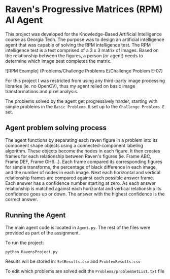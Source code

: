 # Raven's Progressive Matrices (RPM) AI Agent

This project was developed for the Knowledge-Based Artificial Intelligence course as Georgia Tech.  The purpose was to design an artificial intelligence agent that was capable of solving the RPM intelligence test.  The RPM intelligence test is a test comprised of a 3 x 3 matrix of images.  Based on the relationship between the figures, a person (or agent) needs to determine which image best completes the matrix.

![RPM Example] (Problems/Challenge Problems E/Challenge Problem E-07)

For this project I was restricted from using any third-party image processing libraries (ie. no OpenCV), thus my agent relied on basic image transformations and pixel analysis.

The problems solved by the agent get progressively harder, starting with simple problems in the `Basic Problems B` set up to the `Challenge Problems E` set. 

## Agent problem solving process

The agent functions by separating each raven figure in a problem into its component shape objects using a connected-component labeling algorithm.  These objects become the nodes in each figure.  It then creates frames for each relationship between Raven's figures (ie. Frame ABC, Frame DEF, Frame GH6…).  Each frame compared its corresponding figures for simple transforms, the percentage of black difference in each image, and the number of nodes in each image. Next each horizontal and vertical relationship frames are compared against each possible answer frame.  Each answer has a confidence number starting at zero.  As each answer relationship is matched against each horizontal and vertical relationship its confidence goes up or down.  The answer with the highest confidence is the correct answer.


## Running the Agent

The main agent code is located in `Agent.py`.  The rest of the files were provided as part of the assignment.

To run the project:

`python RavensProject.py`

Results will be stored in: `SetResults.csv` and `ProblemResults.csv`

To edit which problems are solved edit the `Problems/problemSetList.txt` file

